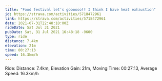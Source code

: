 ```yaml
---
title: "Food festival let’s goooooo!! I think I have heat exhaustion"
id: https://strava.com/activities/5718472961
link: https://strava.com/activities/5718472961
date: 2021-07-31T22:48:18:00Z
rideDate: Sat Jul 31 2021
pubDate: Sat, 31 Jul 2021 16:48:18 -0600
type: ride
distance: 7.4km
elevation: 21m
time: 00:27:13
speed: 16.3km/h
---
```

Ride: Distance: 7.4km, Elevation Gain: 21m, Moving Time: 00:27:13, Average Speed: 16.3km/h